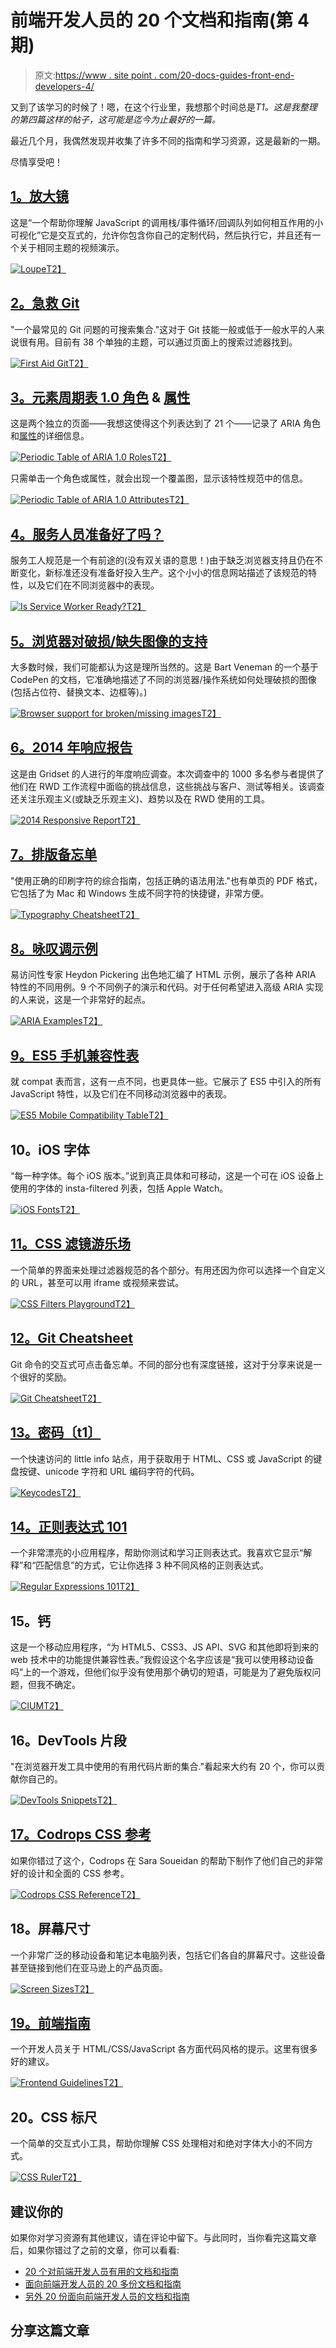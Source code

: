 # 前端开发人员的 20 个文档和指南(第 4 期)

> 原文:[https://www . site point . com/20-docs-guides-front-end-developers-4/](https://www.sitepoint.com/20-docs-guides-front-end-developers-4/)

又到了该学习的时候了！嗯，在这个行业里，我想那个时间总是*T1。这是我整理的第四篇这样的帖子，这可能是迄今为止最好的一篇。*

最近几个月，我偶然发现并收集了许多不同的指南和学习资源，这是最新的一期。

尽情享受吧！

## [1。放大镜](http://latentflip.com/loupe/)

这是“一个帮助你理解 JavaScript 的调用栈/事件循环/回调队列如何相互作用的小可视化”它是交互式的，允许你包含你自己的定制代码，然后执行它，并且还有一个关于相同主题的视频演示。

[![Loupe](../Images/599dec25dd669862211d9e91b3fa6303.png)T2】](http://latentflip.com/loupe/)

## [2。急救 Git](http://firstaidgit.io/)

"一个最常见的 Git 问题的可搜索集合."这对于 Git 技能一般或低于一般水平的人来说很有用。目前有 38 个单独的主题，可以通过页面上的搜索过滤器找到。

[![First Aid Git](../Images/7e13d774332f17f12121b4c0344461ee.png)T2】](http://firstaidgit.io/)

## [3。元素周期表 1.0 角色](http://dylanb.github.io/periodic-aria-roles.html) & [属性](http://dylanb.github.io/periodic-aria-attributes.html)

这是两个独立的页面——我想这使得这个列表达到了 21 个——记录了 ARIA 角色和[属性](http://dylanb.github.io/periodic-aria-attributes.html)的详细信息。

[![Periodic Table of ARIA 1.0 Roles](../Images/c7cd99e0ffd6c1aee13bb70bc22a7f61.png)T2】](http://dylanb.github.io/periodic-aria-roles.html)

只需单击一个角色或属性，就会出现一个覆盖图，显示该特性规范中的信息。

[![Periodic Table of ARIA 1.0 Attributes](../Images/cfba0f5350dd1819e4c5fee8ce3b12e0.png)T2】](http://dylanb.github.io/periodic-aria-attributes.html)

## [4。服务人员准备好了吗？](https://jakearchibald.github.io/isserviceworkerready/)

服务工人规范是一个有前途的(没有双关语的意思！)由于缺乏浏览器支持且仍在不断变化，新标准还没有准备好投入生产。这个小小的信息网站描述了该规范的特性，以及它们在不同浏览器中的表现。

[![Is Service Worker Ready?](../Images/87bb6b3d12542bda0e50c74733cb272d.png)T2】](https://jakearchibald.github.io/isserviceworkerready/)

## [5。浏览器对破损/缺失图像的支持](http://codepen.io/bartveneman/full/qzCte/)

大多数时候，我们可能都认为这是理所当然的。这是 Bart Veneman 的一个基于 CodePen 的文档，它准确地描述了不同的浏览器/操作系统如何处理破损的图像(包括占位符、替换文本、边框等)。)

[![Browser support for broken/missing images](../Images/684903930665f2883429c7547145a457.png)T2】](http://codepen.io/bartveneman/full/qzCte/)

## [6。2014 年响应报告](http://2014.report.gridsetapp.com/)

这是由 Gridset 的人进行的年度响应调查。本次调查中的 1000 多名参与者提供了他们在 RWD 工作流程中面临的挑战信息，这些挑战与客户、测试等相关。该调查还关注乐观主义(或缺乏乐观主义)、趋势以及在 RWD 使用的工具。

[![2014 Responsive Report](../Images/a99a6dba4768cad2914b7daecb82cea2.png)T2】](http://2014.report.gridsetapp.com/)

## [7。排版备忘单](http://www.typewolf.com/cheatsheet)

"使用正确的印刷字符的综合指南，包括正确的语法用法."也有单页的 PDF 格式，它包括了为 Mac 和 Windows 生成不同字符的快捷键，非常方便。

[![Typography Cheatsheet](../Images/8f8607a18fb48fa95105dd0d83c6fd07.png)T2】](http://www.typewolf.com/cheatsheet)

## [8。咏叹调示例](http://heydonworks.com/practical_aria_examples/)

易访问性专家 Heydon Pickering 出色地汇编了 HTML 示例，展示了各种 ARIA 特性的不同用例。9 个不同例子的演示和代码。对于任何希望进入高级 ARIA 实现的人来说，这是一个非常好的起点。

[![ARIA Examples](../Images/9c6e74a063b3c52935a6093c86afdc0f.png)T2】](http://heydonworks.com/practical_aria_examples/)

## [9。ES5 手机兼容性表](https://github.com/AlloyTeam/Mars/blob/master/tools/es5-mobile-compat-table.md)

就 compat 表而言，这有一点不同，也更具体一些。它展示了 ES5 中引入的所有 JavaScript 特性，以及它们在不同移动浏览器中的表现。

[![ES5 Mobile Compatibility Table](../Images/4a32ab640102160721d0ff9ab9026987.png)T2】](https://github.com/AlloyTeam/Mars/blob/master/tools/es5-mobile-compat-table.md)

## 10。iOS 字体

“每一种字体。每个 iOS 版本。”说到真正具体和可移动，这是一个可在 iOS 设备上使用的字体的 insta-filtered 列表，包括 Apple Watch。

[![iOS Fonts](../Images/a798a86dd398580ea0cf69d9c8a4ea47.png)T2】](http://iosfonts.com/)

## [11。CSS 滤镜游乐场](http://bennettfeely.com/filters/)

一个简单的界面来处理过滤器规范的各个部分。有用还因为你可以选择一个自定义的 URL，甚至可以用 iframe 或视频来尝试。

[![CSS Filters Playground](../Images/cd1b4a1fbbf73887a5584d832f284c34.png)T2】](http://bennettfeely.com/filters/)

## [12。Git Cheatsheet](http://www.ndpsoftware.com/git-cheatsheet.html)

Git 命令的交互式可点击备忘单。不同的部分也有深度链接，这对于分享来说是一个很好的奖励。

[![Git Cheatsheet](../Images/8ac56b5bb54b079196f858eb49c49b40.png)T2】](http://www.ndpsoftware.com/git-cheatsheet.html)

## [13。密码〔t1〕](http://keycodes.atjayjo.com/)

一个快速访问的 little info 站点，用于获取用于 HTML、CSS 或 JavaScript 的键盘按键、unicode 字符和 URL 编码字符的代码。

[![Keycodes](../Images/961f58c665473d5ea5241120a08b2972.png)T2】](http://keycodes.atjayjo.com/)

## [14。正则表达式 101](https://regex101.com/)

一个非常漂亮的小应用程序，帮助你测试和学习正则表达式。我喜欢它显示“解释”和“匹配信息”的方式，它让你选择 3 种不同风格的正则表达式。

[![Regular Expressions 101](../Images/a2fb75ac97d47379d2029d3645c8fd27.png)T2】](https://regex101.com/)

## 15。钙

这是一个移动应用程序，“为 HTML5、CSS3、JS API、SVG 和其他即将到来的 web 技术中的功能提供兼容性表。”我假设这个名字应该是“我可以使用移动设备吗”上的一个游戏，但他们似乎没有使用那个确切的短语，可能是为了避免版权问题，但我不确定。

[![CIUM](../Images/9467874927e303f0692cf79016c690d1.png)T2】](http://www.binaries-included.net/cium/)

## 16。DevTools 片段

"在浏览器开发工具中使用的有用代码片断的集合."看起来大约有 20 个，你可以贡献你自己的。

[![DevTools Snippets](../Images/476cdd0b3e38d7905fc917bc66fbcbd6.png)T2】](http://bgrins.github.io/devtools-snippets/)

## [17。Codrops CSS 参考](http://tympanus.net/codrops/css_reference/)

如果你错过了这个，Codrops 在 Sara Soueidan 的帮助下制作了他们自己的非常好的设计和全面的 CSS 参考。

[![Codrops CSS Reference](../Images/f311870e158e744ef3d464a9b4d3655f.png)T2】](http://tympanus.net/codrops/css_reference/)

## 18。屏幕尺寸

一个非常广泛的移动设备和笔记本电脑列表，包括它们各自的屏幕尺寸。这些设备甚至链接到他们在亚马逊上的产品页面。

[![Screen Sizes](../Images/d31bce1720f851570720e97b57f9b705.png)T2】](http://screensiz.es/)

## [19。前端指南](https://github.com/bendc/frontend-guidelines)

一个开发人员关于 HTML/CSS/JavaScript 各方面代码风格的提示。这里有很多好的建议。

[![Frontend Guidelines](../Images/813de93fa739b4eaba570d361513569f.png)T2】](https://github.com/bendc/frontend-guidelines)

## 20。CSS 标尺

一个简单的交互式小工具，帮助你理解 CSS 处理相对和绝对字体大小的不同方式。

[![CSS Ruler](../Images/4c47b276c4db202ece313c1b7b210833.png)T2】](http://katydecorah.com/css-ruler/)

## 建议你的

如果你对学习资源有其他建议，请在评论中留下。与此同时，当你看完这篇文章后，如果你错过了之前的文章，你可以看看:

*   [20 个对前端开发人员有用的文档和指南](https://www.sitepoint.com/20-docs-guides-front-end-developers/)
*   [面向前端开发人员的 20 多份文档和指南](https://www.sitepoint.com/20-more-docs-guides-front-end-developers/)
*   [另外 20 份面向前端开发人员的文档和指南](https://www.sitepoint.com/another-20-docs-guides-front-end-developers/)

## 分享这篇文章